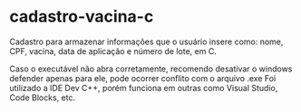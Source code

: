 # cadastro-vacina-c
Cadastro para armazenar informações que o usuário insere como: nome,  CPF, vacina, data de aplicação e número de lote, em C.

Caso o executável não abra corretamente, recomendo desativar o windows defender apenas para ele, pode ocorrer conflito com o arquivo .exe
Foi utilizado a IDE Dev C++, porém funciona em outras como Visual Studio, Code Blocks, etc.

